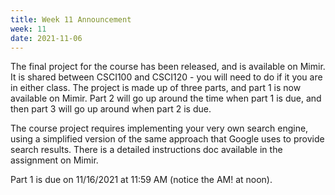 ```yaml
---
title: Week 11 Announcement
week: 11
date: 2021-11-06
---
```


The final project for the course has been released, and is available on Mimir. It is shared between CSCI100 and CSCI120 - you will need to do if it you are in either class. The project is made up of three parts, and part 1 is now available on Mimir. Part 2 will go up around the time when part 1 is due, and then part 3 will go up around when part 2 is due. 

The course project requires implementing your very own search engine, using a simplified version of the same approach that Google uses to provide search results. There is a detailed instructions doc available in the assignment on Mimir.

Part 1 is due on 11/16/2021 at 11:59 AM (notice the AM! at noon).   
